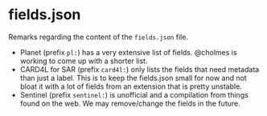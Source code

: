 # fields.json

Remarks regarding the content of the `fields.json` file.

* Planet (prefix `pl:`) has a very extensive list of fields. @cholmes is working to come up with a shorter list.
* CARD4L for SAR (prefix `card4l:`) only lists the fields that need metadata than just a label. This is to keep the fields.json small for now and not bloat it with a lot of fields from an extension that is pretty unstable.
* Sentinel (prefix `sentinel:`) is unofficial and a compilation from things found on the web. We may remove/change the fields in the future.